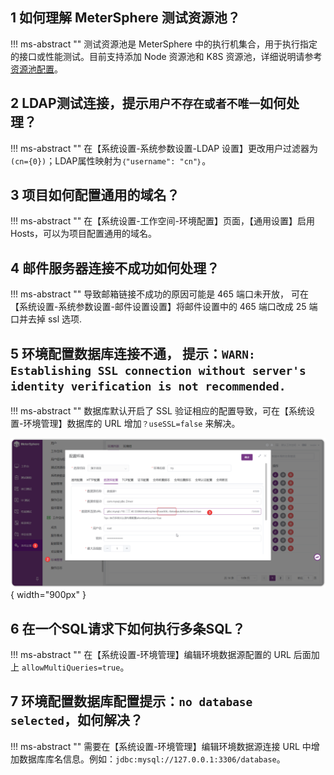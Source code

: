  <!-- 
## 1 忘记了登录密码如何处理？
!!! ms-abstract ""
    当普通用户忘记密码，admin 管理员可在【系统设置-用户】为其重置密码。

![! 修改密码](../img/faq/修改普通用户密码.png){ width="900px" }

!!! ms-abstract ""
    当系统管理员忘记密码且没有其他系统管理员账号时，需要通过数据库操作重置为默认的密码。
    MeterSphere 的用户信息存放在数据库中的 `user` 表中，其中 password 字段为用户密码的 `md5` 值。

    ```sql
    docker exec -it mysql bash  #进入mysql容器
    mysql -uroot -pPassword123@mysql
    use metersphere   #切换到meterspheres数据库
    update user set password='3259a9d7f208ef9690025d1432558c5b' where id='admin';
    ```--> 
## 1 如何理解 MeterSphere 测试资源池？
!!! ms-abstract ""
    测试资源池是 MeterSphere 中的执行机集合，用于执行指定的接口或性能测试。目前支持添加 Node 资源池和 K8S 资源池，详细说明请参考[资源池配置](../installation/build_node_controller.md)。

## 2 LDAP测试连接，提示`用户不存在或者不唯一`如何处理？
!!! ms-abstract ""
    在【系统设置-系统参数设置-LDAP 设置】更改用户过滤器为`(cn={0})`；LDAP属性映射为`｛"username": "cn"｝`。

## 3 项目如何配置通用的域名？
!!! ms-abstract ""
    在【系统设置-工作空间-环境配置】页面，【通用设置】启用 Hosts，可以为项目配置通用的域名。

## 4 邮件服务器连接不成功如何处理？
!!! ms-abstract ""
     导致邮箱链接不成功的原因可能是 465 端口未开放， 可在【系统设置-系统参数设置-邮件设置设置】将邮件设置中的 465 端口改成 25 端口并去掉 ssl 选项.

## 5 环境配置数据库连接不通， 提示：`WARN: Establishing SSL connection without server's identity verification is not recommended.`
!!! ms-abstract ""
    数据库默认开启了 SSL 验证相应的配置导致，可在【系统设置-环境管理】数据库的 URL 增加`？useSSL=false` 来解决。

![! 数据库配置](../img/faq/数据库配置1.png){ width="900px" }

## 6 在一个SQL请求下如何执行多条SQL？
!!! ms-abstract ""
    在【系统设置-环境管理】编辑环境数据源配置的 URL 后面加上 `allowMultiQueries=true`。

## 7 环境配置数据库配置提示：`no database selected`，如何解决？
!!! ms-abstract ""
    需要在【系统设置-环境管理】编辑环境数据源连接 URL 中增加数据库库名信息。例如：`jdbc:mysql://127.0.0.1:3306/database`。



